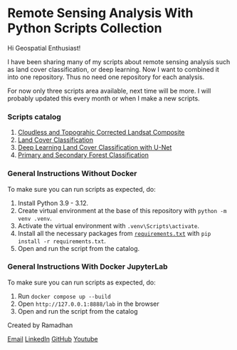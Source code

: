 # Remote Sensing Analysis With Python Scripts Collection #

Hi Geospatial Enthusiast!

I have been sharing many of my scripts about remote sensing analysis such as land cover classification, or deep learning. Now I want to combined it into one repository. Thus no need one repository for each analysis.

For now only three scripts area available, next time will be more. I will probably updated this every month or when I make a new scripts.

### Scripts catalog ###
1. [Cloudless and Topograhic Corrected Landsat Composite](scripts/landsat_cloudless_topographic/landsat_cloudless_topographic.ipynb)
2. [Land Cover Classification](scripts/landcover_classification/landcover_classification.ipynb)
3. [Deep Learning Land Cover Classification with U-Net](scripts/deeplearning_landcover_classification_unet/modelling.ipynb)
4. [Primary and Secondary Forest Classification](scripts/gedi-forest-classification/forest_classification.ipynb)

### General Instructions Without Docker ###
To make sure you can run scripts as expected, do:
1. Install Python 3.9 - 3.12.
2. Create virtual environment at the base of this repository with `python -m venv .venv`.
3. Activate the virtual environment with `.venv\Scripts\activate`.
4. Install all the necessary packages from [`requirements.txt`](requirements.txt) with `pip install -r requirements.txt`.
5. Open and run the script from the catalog.

### General Instructions With Docker JupyterLab ###
To make sure you can run scripts as expected, do:
1. Run `docker compose up --build`
2. Open `http://127.0.0.1:8888/lab` in the browser
3. Open and run the script from the catalog

Created by Ramadhan

[Email](ramiqcom@gmail.com)
[LinkedIn](https://linkedin.com/in/ramiqcom)
[GitHub](https://github.com/ramiqcom)
[Youtube](https://youtube.com/@ramiqcom)
